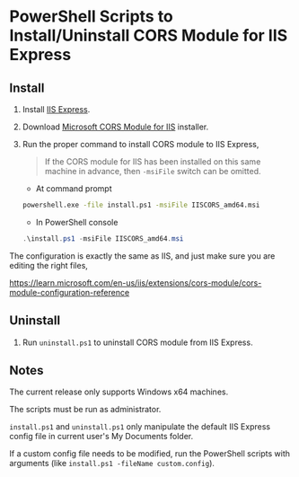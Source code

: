 # PowerShell Scripts to Install/Uninstall CORS Module for IIS Express

## Install

1. Install [IIS Express](https://docs.microsoft.com/en-us/iis/extensions/introduction-to-iis-express/iis-express-overview#installing-iis-express).
1. Download [Microsoft CORS Module for IIS](https://www.iis.net/downloads/microsoft/iis-cors-module) installer.
1. Run the proper command to install CORS module to IIS Express,

   > If the CORS module for IIS has been installed on this same machine in advance, then `-msiFile` switch can be omitted.

   * At command prompt
   ``` cmd
   powershell.exe -file install.ps1 -msiFile IISCORS_amd64.msi
   ```
   * In PowerShell console   
   ``` powershell
   .\install.ps1 -msiFile IISCORS_amd64.msi
   ```
The configuration is exactly the same as IIS, and just make sure you are editing the right files,

https://learn.microsoft.com/en-us/iis/extensions/cors-module/cors-module-configuration-reference

## Uninstall
1. Run `uninstall.ps1` to uninstall CORS module from IIS Express.

## Notes
The current release only supports Windows x64 machines.

The scripts must be run as administrator.

`install.ps1` and `uninstall.ps1` only manipulate the default IIS Express config file in current user's My Documents folder.

If a custom config file needs to be modified, run the PowerShell scripts with arguments (like `install.ps1 -fileName custom.config`).
